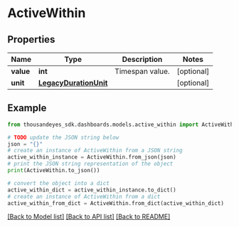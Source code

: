 # ActiveWithin


## Properties

Name | Type | Description | Notes
------------ | ------------- | ------------- | -------------
**value** | **int** | Timespan value. | [optional] 
**unit** | [**LegacyDurationUnit**](LegacyDurationUnit.md) |  | [optional] 

## Example

```python
from thousandeyes_sdk.dashboards.models.active_within import ActiveWithin

# TODO update the JSON string below
json = "{}"
# create an instance of ActiveWithin from a JSON string
active_within_instance = ActiveWithin.from_json(json)
# print the JSON string representation of the object
print(ActiveWithin.to_json())

# convert the object into a dict
active_within_dict = active_within_instance.to_dict()
# create an instance of ActiveWithin from a dict
active_within_from_dict = ActiveWithin.from_dict(active_within_dict)
```
[[Back to Model list]](../README.md#documentation-for-models) [[Back to API list]](../README.md#documentation-for-api-endpoints) [[Back to README]](../README.md)


